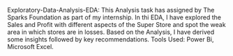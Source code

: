 Exploratory-Data-Analysis-EDA:
This Analysis task has assigned by The Sparks Foundation as part of my internship. In thi EDA, I have explored the Sales and Profit with different aspects of the Super Store and spot the weak area in which stores are in losses. Based on the Analysis, I have derived some insights followed by key recommendations. 
Tools Used: Power Bi, Microsoft Excel.
